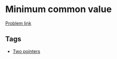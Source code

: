 # Minimum common value

[Problem link](https://leetcode.com/problems/minimum-common-value/)

## Tags

* [Two pointers](/README.md#Two_pointers)
